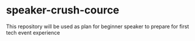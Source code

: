 # speaker-crush-cource
This repository will be used as plan for beginner speaker to prepare for first tech event experience

